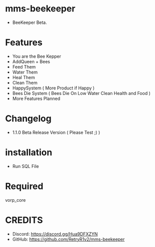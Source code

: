 # mms-beekeeper

- BeeKeeper Beta.

# Features
 
- You are the Bee Kepper
- AddQueen + Bees
- Feed Them
- Water Them
- Heal Them
- Clean Them
- HappySystem ( More Product if Happy )
- Bees Die System ( Bees Die On Low Water Clean Health and Food )
- More Features Planned

# Changelog

- 1.1.0 Beta Release Version ( Please Test ;) )


# installation 

- Run SQL File

# Required

vorp_core


# CREDITS
- Discord: https://discord.gg/Hua9DFXZYN
- GitHub: https://github.com/RetryR1v2/mms-beekeeper